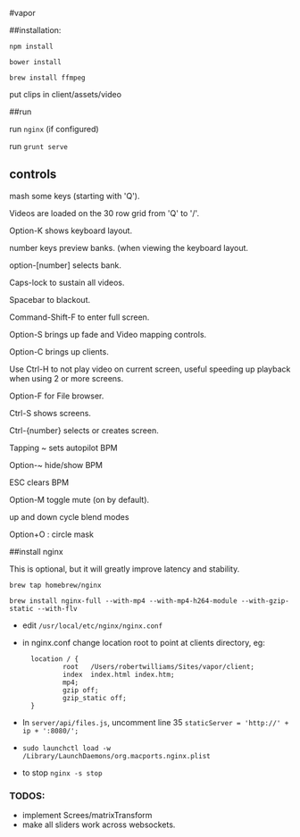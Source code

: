 #vapor

##installation:

`npm install`

`bower install`

`brew install ffmpeg`

put clips in client/assets/video

##run

run `nginx` (if configured)

run `grunt serve`

## controls
mash some keys (starting with 'Q').

Videos are loaded on the 30 row grid from 'Q' to '/'.

Option-K shows keyboard layout.

number keys preview banks. (when viewing the keyboard layout.

option-[number] selects bank.

Caps-lock to sustain all videos.

Spacebar to blackout.

Command-Shift-F to enter full screen.

Option-S brings up fade and Video mapping controls.

Option-C brings up clients.

Use Ctrl-H to not play video on current screen, useful speeding up playback when using 2 or more screens.

Option-F for File browser.

Ctrl-S shows screens.

Ctrl-{number} selects or creates screen.

Tapping ~ sets autopilot BPM

Option-~ hide/show BPM

ESC clears BPM

Option-M toggle mute (on by default).

up and down cycle blend modes

Option+O : circle mask

##install nginx

This is optional, but it will greatly improve latency and stability.

`brew tap homebrew/nginx`

`brew install nginx-full --with-mp4 --with-mp4-h264-module --with-gzip-static --with-flv`

- edit `/usr/local/etc/nginx/nginx.conf`

- in nginx.conf change location root to point at clients directory, eg:

        location / {
                root   /Users/robertwilliams/Sites/vapor/client;
                index  index.html index.htm;
                mp4;
                gzip off;
                gzip_static off;
        }

- In `server/api/files.js`, uncomment line 35 `staticServer = 'http://' + ip + ':8080/';`

- `sudo launchctl load -w /Library/LaunchDaemons/org.macports.nginx.plist`

- to stop `nginx -s stop`

### TODOS:

* implement Screes/matrixTransform
* make all sliders work across websockets.
